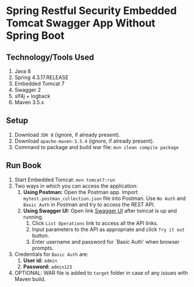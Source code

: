 # Spring Restful Security Embedded Tomcat Swagger App Without Spring Boot

## Technology/Tools Used

1. Java 8
2. Spring 4.3.17.RELEASE
3. Embedded Tomcat 7
4. Swagger 2
5. slf4j + logback
6. Maven 3.5.x

## Setup

1. Download `JDK 8` (ignore, if already present).
2. Download `apache-maven-3.5.4` (ignore, if already present). 
3. Command to package and build war file: `mvn clean compile package`

## Run Book

1. Start Embedded Tomcat: `mvn tomcat7:run`
2. Two ways in which you can access the application:
	1. **Using Postman:** Open the Postman app. Import `mytest.postman_collection.json` file into Postman. Use `No Auth` and `Basic Auth` in Postman and try to access the REST API.
	2. **Using Swagger UI:** Open link [Swagger UI](http://localhost:8080/transaction/swagger-ui.html) after tomcat is up and running.
		1. Click `List Operations` link to access all the API links.
		2. Input parameters to the API as appropriate and click `Try it out` button.
		3. Enter username and password for `Basic Auth' when browser prompts.
3. Credentials for `Basic Auth` are: 
	1. **User id:** `admin`
	2. **Password:** `admin123`
4. OPTIONAL: WAR file is added to `target` folder in case of any issues with Maven build.
